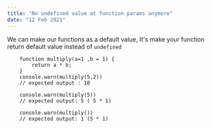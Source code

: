 ```yaml
---
title: "No undefined value at function params anymore"
date: "12 Feb 2021"
---
```

We can make our functions as a default value, It's make your function return default value instead of `undefined`

```
    function multiply(a=1 ,b = 1) {
        return a * b;
    }
    console.warn(multiply(5,2))
    // expected output : 10 

    console.warn(multiply(5))
    // expected output: 5 ( 5 * 1)

    console.warn(multiply())
    // expected output: 1 (5 * 1)
```

